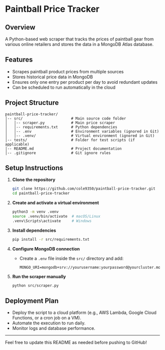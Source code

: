 # Paintball Price Tracker

## Overview
A Python-based web scraper that tracks the prices of paintball gear from various online retailers and stores the data in a MongoDB Atlas database.

## Features
- Scrapes paintball product prices from multiple sources
- Stores historical price data in MongoDB
- Ensures only one entry per product per day to avoid redundant updates
- Can be scheduled to run automatically in the cloud

## Project Structure
```
paintball-price-tracker/
│-- src/                      # Main source code folder
│   │-- scraper.py            # Main price scraper
│   │-- requirements.txt      # Python dependencies
│   │-- .env                  # Environment variables (ignored in Git)
│   │-- .venv/                # Virtual environment (ignored in Git)
│-- tests/                    # Folder for test scripts (if applicable)
│-- README.md                 # Project documentation
│-- .gitignore                # Git ignore rules
```

## Setup Instructions
1. **Clone the repository**
   ```bash
   git clone https://github.com/cole9350/paintball-price-tracker.git
   cd paintball-price-tracker
   ```

2. **Create and activate a virtual environment**
   ```bash
   python3 -m venv .venv
   source .venv/bin/activate  # macOS/Linux
   .venv\Scripts\activate     # Windows
   ```

3. **Install dependencies**
   ```bash
   pip install -r src/requirements.txt
   ```

4. **Configure MongoDB connection**
   - Create a `.env` file inside the `src/` directory and add:
     ```
     MONGO_URI=mongodb+srv://yourusername:yourpassword@yourcluster.mongodb.net/yourdb
     ```

5. **Run the scraper manually**
   ```bash
   python src/scraper.py
   ```

## Deployment Plan
- Deploy the script to a cloud platform (e.g., AWS Lambda, Google Cloud Functions, or a cron job on a VM).
- Automate the execution to run daily.
- Monitor logs and database performance.

---

Feel free to update this README as needed before pushing to GitHub!
